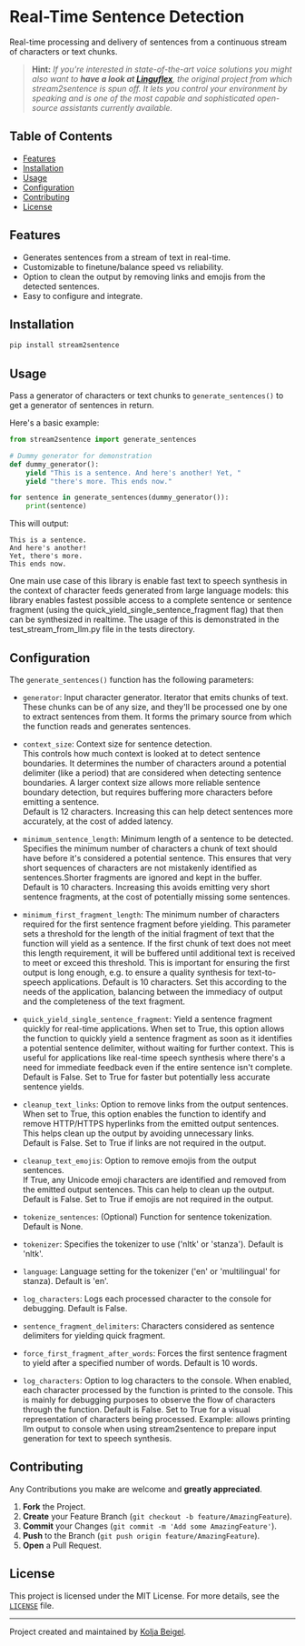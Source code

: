 # Real-Time Sentence Detection

Real-time processing and delivery of sentences from a continuous stream of characters or text chunks.

> **Hint:** *If you're interested in state-of-the-art voice solutions you might also want to <strong>have a look at [Linguflex](https://github.com/KoljaB/Linguflex)</strong>, the original project from which stream2sentence is spun off. It lets you control your environment by speaking and is one of the most capable and sophisticated open-source assistants currently available.*

## Table of Contents

- [Features](#features)
- [Installation](#installation)
- [Usage](#usage)
- [Configuration](#configuration)
- [Contributing](#contributing)
- [License](#license)

## Features

- Generates sentences from a stream of text in real-time.
- Customizable to finetune/balance speed vs reliability.
- Option to clean the output by removing links and emojis from the detected sentences.
- Easy to configure and integrate.

## Installation

```bash
pip install stream2sentence
```

## Usage

Pass a generator of characters or text chunks to `generate_sentences()` to get a generator of sentences in return.

Here's a basic example:

```python
from stream2sentence import generate_sentences

# Dummy generator for demonstration
def dummy_generator():
    yield "This is a sentence. And here's another! Yet, "
    yield "there's more. This ends now."

for sentence in generate_sentences(dummy_generator()):
    print(sentence)
```

This will output:
```
This is a sentence.
And here's another!
Yet, there's more.
This ends now.
```

One main use case of this library is enable fast text to speech synthesis in the context of character feeds generated from large language models: this library enables fastest possible access to a complete sentence or sentence fragment (using the quick_yield_single_sentence_fragment flag) that then can be synthesized in realtime. The usage of this is demonstrated in the test_stream_from_llm.py file in the tests directory.

## Configuration

The `generate_sentences()` function has the following parameters:

- `generator`: Input character generator.
  Iterator that emits chunks of text. These chunks can be of any size, and they'll be processed one by one to extract sentences from them. It forms the primary source from which the function reads and generates sentences.

- `context_size`: Context size for sentence detection.  
  This controls how much context is looked at to detect sentence boundaries. It determines the number of characters around a potential delimiter (like a period) that are considered when detecting sentence boundaries. A larger context size allows more reliable sentence boundary detection, but requires buffering more characters before emitting a sentence.  
  Default is 12 characters. Increasing this can help detect sentences more accurately, at the cost of added latency.

- `minimum_sentence_length`: Minimum length of a sentence to be detected.  
  Specifies the minimum number of characters a chunk of text should have before it's considered a potential sentence. This ensures that very short sequences of characters are not mistakenly identified as sentences.Shorter fragments are ignored and kept in the buffer.  
  Default is 10 characters. Increasing this avoids emitting very short sentence fragments, at the cost of potentially missing some sentences.

- `minimum_first_fragment_length`: The minimum number of characters required for the first sentence fragment before yielding.
  This parameter sets a threshold for the length of the initial fragment of text that the function will yield as a sentence. If the first chunk of text does not meet this length requirement, it will be buffered until additional text is received to meet or exceed this threshold. This is important for ensuring the first output is long enough, e.g. to ensure a quality synthesis for text-to-speech applications.
  Default is 10 characters. Set this according to the needs of the application, balancing between the immediacy of output and the completeness of the text fragment.
  
- `quick_yield_single_sentence_fragment`: Yield a sentence fragment quickly for real-time applications.
  When set to True, this option allows the function to quickly yield a sentence fragment as soon as it identifies a potential sentence delimiter, without waiting for further context. This is useful for applications like real-time speech synthesis where there's a need for immediate feedback even if the entire sentence isn't complete. 
  Default is False. Set to True for faster but potentially less accurate sentence yields.

- `cleanup_text_links`: Option to remove links from the output sentences.  
  When set to True, this option enables the function to identify and remove HTTP/HTTPS hyperlinks from the emitted output sentences. This helps clean up the output by avoiding unnecessary links.  
  Default is False. Set to True if links are not required in the output.

- `cleanup_text_emojis`: Option to remove emojis from the output sentences.  
  If True, any Unicode emoji characters are identified and removed from the emitted output sentences. This can help to clean up the output.  
  Default is False. Set to True if emojis are not required in the output.

- `tokenize_sentences`: (Optional) Function for sentence tokenization. Default is None.

- `tokenizer`: Specifies the tokenizer to use ('nltk' or 'stanza'). Default is 'nltk'.

- `language`: Language setting for the tokenizer ('en' or 'multilingual' for stanza). Default is 'en'.

- `log_characters`: Logs each processed character to the console for debugging. Default is False.

- `sentence_fragment_delimiters`: Characters considered as sentence delimiters for yielding quick fragment.

- `force_first_fragment_after_words`: Forces the first sentence fragment to yield after a specified number of words. Default is 10 words.

- `log_characters`: Option to log characters to the console.
  When enabled, each character processed by the function is printed to the console. This is mainly for debugging purposes to observe the flow of characters through the function.
  Default is False. Set to True for a visual representation of characters being processed. Example: allows printing llm output to console when using stream2sentence to prepare input generation for text to speech synthesis.


## Contributing

Any Contributions you make are welcome and **greatly appreciated**.

1. **Fork** the Project.
2. **Create** your Feature Branch (`git checkout -b feature/AmazingFeature`).
3. **Commit** your Changes (`git commit -m 'Add some AmazingFeature'`).
4. **Push** to the Branch (`git push origin feature/AmazingFeature`).
5. **Open** a Pull Request.

## License

This project is licensed under the MIT License. For more details, see the [`LICENSE`](LICENSE) file.

---

Project created and maintained by [Kolja Beigel](https://github.com/KoljaB).
